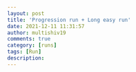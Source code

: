 ```yaml
---
layout: post
title: 'Progression run + Long easy run'
date: 2021-12-11 11:31:57
author: multishiv19
comments: true
category: [runs]
tags: [Run]
description: 
---
```


<div width='100%' class='strava-embed-placeholder' data-embed-type='activity' data-embed-id='6372516767'></div>
<script src='https://strava-embeds.com/embed.js'></script>
